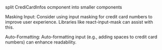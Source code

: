 split CrediCardInfos ocmponent into smaller components

Masking Input: Consider using input masking for credit card numbers to improve user experience. Libraries like react-input-mask can assist with this.

Auto-Formatting: Auto-formatting input (e.g., adding spaces to credit card numbers) can enhance readability.
